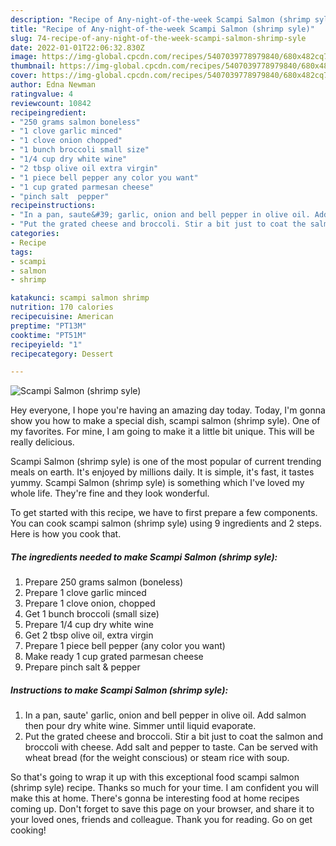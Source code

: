 ```yaml
---
description: "Recipe of Any-night-of-the-week Scampi Salmon (shrimp syle)"
title: "Recipe of Any-night-of-the-week Scampi Salmon (shrimp syle)"
slug: 74-recipe-of-any-night-of-the-week-scampi-salmon-shrimp-syle
date: 2022-01-01T22:06:32.830Z
image: https://img-global.cpcdn.com/recipes/5407039778979840/680x482cq70/scampi-salmon-shrimp-syle-recipe-main-photo.jpg
thumbnail: https://img-global.cpcdn.com/recipes/5407039778979840/680x482cq70/scampi-salmon-shrimp-syle-recipe-main-photo.jpg
cover: https://img-global.cpcdn.com/recipes/5407039778979840/680x482cq70/scampi-salmon-shrimp-syle-recipe-main-photo.jpg
author: Edna Newman
ratingvalue: 4
reviewcount: 10842
recipeingredient:
- "250 grams salmon boneless"
- "1 clove garlic minced"
- "1 clove onion chopped"
- "1 bunch broccoli small size"
- "1/4 cup dry white wine"
- "2 tbsp olive oil extra virgin"
- "1 piece bell pepper any color you want"
- "1 cup grated parmesan cheese"
- "pinch salt  pepper"
recipeinstructions:
- "In a pan, saute&#39; garlic, onion and bell pepper in olive oil. Add salmon then pour dry white wine. Simmer until liquid evaporate."
- "Put the grated cheese and broccoli. Stir a bit just to coat the salmon and broccoli with cheese. Add salt and pepper to taste. Can be served with wheat bread (for the weight conscious) or steam rice with soup."
categories:
- Recipe
tags:
- scampi
- salmon
- shrimp

katakunci: scampi salmon shrimp 
nutrition: 170 calories
recipecuisine: American
preptime: "PT13M"
cooktime: "PT51M"
recipeyield: "1"
recipecategory: Dessert

---
```



![Scampi Salmon (shrimp syle)](https://img-global.cpcdn.com/recipes/5407039778979840/680x482cq70/scampi-salmon-shrimp-syle-recipe-main-photo.jpg)

Hey everyone, I hope you're having an amazing day today. Today, I'm gonna show you how to make a special dish, scampi salmon (shrimp syle). One of my favorites. For mine, I am going to make it a little bit unique. This will be really delicious.

Scampi Salmon (shrimp syle) is one of the most popular of current trending meals on earth. It's enjoyed by millions daily. It is simple, it's fast, it tastes yummy. Scampi Salmon (shrimp syle) is something which I've loved my whole life. They're fine and they look wonderful.




To get started with this recipe, we have to first prepare a few components. You can cook scampi salmon (shrimp syle) using 9 ingredients and 2 steps. Here is how you cook that.

<!--inarticleads1-->

##### The ingredients needed to make Scampi Salmon (shrimp syle):

1. Prepare 250 grams salmon (boneless)
1. Prepare 1 clove garlic minced
1. Prepare 1 clove onion, chopped
1. Get 1 bunch broccoli (small size)
1. Prepare 1/4 cup dry white wine
1. Get 2 tbsp olive oil, extra virgin
1. Prepare 1 piece bell pepper (any color you want)
1. Make ready 1 cup grated parmesan cheese
1. Prepare pinch salt &amp; pepper




<!--inarticleads2-->

##### Instructions to make Scampi Salmon (shrimp syle):

1. In a pan, saute&#39; garlic, onion and bell pepper in olive oil. Add salmon then pour dry white wine. Simmer until liquid evaporate.
1. Put the grated cheese and broccoli. Stir a bit just to coat the salmon and broccoli with cheese. Add salt and pepper to taste. Can be served with wheat bread (for the weight conscious) or steam rice with soup.




So that's going to wrap it up with this exceptional food scampi salmon (shrimp syle) recipe. Thanks so much for your time. I am confident you will make this at home. There's gonna be interesting food at home recipes coming up. Don't forget to save this page on your browser, and share it to your loved ones, friends and colleague. Thank you for reading. Go on get cooking!
